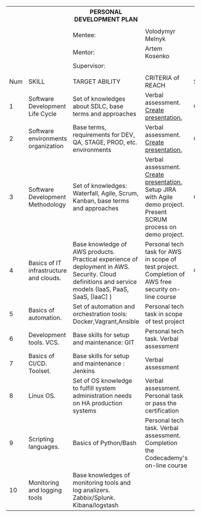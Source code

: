 <table class="tg">
  <tr>
    <th class="tg-yw4l">﻿</th>
    <th class="tg-yw4l"></th>
    <th class="tg-yw4l">PERSONAL DEVELOPMENT PLAN</th>
    <th class="tg-yw4l"></th>
    <th class="tg-yw4l"></th>
  </tr>
  <tr>
    <td class="tg-yw4l"></td>
    <td class="tg-yw4l"></td>
    <td class="tg-yw4l"></td>
    <td class="tg-yw4l"></td>
    <td class="tg-yw4l"></td>
  </tr>
  <tr>
    <td class="tg-yw4l"></td>
    <td class="tg-yw4l"></td>
    <td class="tg-yw4l">Mentee:</td>
    <td class="tg-yw4l">Volodymyr Melnyk</td>
    <td class="tg-yw4l"></td>
  </tr>
  <tr>
    <td class="tg-yw4l"></td>
    <td class="tg-yw4l"></td>
    <td class="tg-yw4l">Mentor:</td>
    <td class="tg-yw4l">Artem Kosenko</td>
    <td class="tg-yw4l"></td>
  </tr>
  <tr>
    <td class="tg-yw4l"></td>
    <td class="tg-yw4l"></td>
    <td class="tg-yw4l">Supervisor:</td>
    <td class="tg-yw4l"></td>
    <td class="tg-yw4l"></td>
  </tr>
  <tr>
    <td class="tg-yw4l"></td>
    <td class="tg-yw4l"></td>
    <td class="tg-yw4l"></td>
    <td class="tg-yw4l"></td>
    <td class="tg-yw4l"></td>
  </tr>
  <tr>
    <td class="tg-yw4l">Num</td>
    <td class="tg-yw4l">SKILL</td>
    <td class="tg-yw4l">TARGET ABILITY</td>
    <td class="tg-yw4l">CRITERIA of REACH</td>
    <td class="tg-yw4l">STATUS</td>
  </tr>
  <tr>
    <td class="tg-yw4l">1</td>
    <td class="tg-yw4l">Software Development Life Cycle</td>
    <td class="tg-yw4l">Set of knowledges about SDLC,  base terms and approaches</td>
    <td class="tg-yw4l">Verbal assessment. <a href="https://github.com/vavan11/Mentee/raw/master/SDLC%20%26%20Software%20environments%20organization.pptx">Create presentation.</a></td>
    <td class="tg-yw4l">Completed</td>
  </tr>
  <tr>
    <td class="tg-yw4l">2</td>
    <td class="tg-yw4l">Software environments organization</td>
    <td class="tg-yw4l">Base terms, requirements for DEV, QA, STAGE, PROD, etc. environments</td>
    <td class="tg-yw4l">Verbal assessment. <a href="https://github.com/vavan11/Mentee/raw/master/SDLC%20%26%20Software%20environments%20organization.pptx">Create presentation.</td>
    <td class="tg-yw4l">Completed</td>
  </tr>
  <tr>
    <td class="tg-yw4l">3</td>
    <td class="tg-yw4l">Software Development Methodology</td>
    <td class="tg-yw4l">Set of knowledges: Waterfall, Agile, Scrum, Kanban, base terms and approaches</td>
    <td class="tg-yw4l">Verbal assessment. <a href="https://github.com/vavan11/Mentee/raw/master/Software%20Development%20Methodology.pptx">Create presentation.</a> Setup JIRA with Agile demo project. Present SCRUM process on demo project.</td>
    <td class="tg-yw4l">Completed</td>
  </tr>
  <tr>
    <td class="tg-yw4l">4</td>
    <td class="tg-yw4l">Basics of IT infrastructure and clouds.</td>
    <td class="tg-yw4l">Base knowledge of AWS products. Practical experience of deployment in AWS. Security. Cloud definitions and service models (IaaS, PaaS, SaaS, [IaaC] )</td>
    <td class="tg-yw4l">Personal tech task for AWS in scope of test project. Completion of AWS free security on-line course</td>
    <td class="tg-yw4l">Completed</td>
  </tr>
  <tr>
    <td class="tg-yw4l">5</td>
    <td class="tg-yw4l">Basics of automation.</td>
    <td class="tg-yw4l">Set of automation and orchestration tools: Docker,Vagrant,Ansible</td>
    <td class="tg-yw4l">Personal tech task in scope of test project</td>
    <td class="tg-yw4l"></td>
  </tr>
  <tr>
    <td class="tg-yw4l">6</td>
    <td class="tg-yw4l">Development tools. VCS.</td>
    <td class="tg-yw4l">Base skills for setup and maintenance: GIT</td>
    <td class="tg-yw4l">Personal tech task. Verbal assessment</td>
    <td class="tg-yw4l"></td>
  </tr>
  <tr>
    <td class="tg-yw4l">7</td>
    <td class="tg-yw4l">Basics of CI/CD. Toolset.</td>
    <td class="tg-yw4l">Base skills for setup and maintenance : Jenkins</td>
    <td class="tg-yw4l">Verbal assessment</td>
    <td class="tg-yw4l"></td>
  </tr>
  <tr>
    <td class="tg-yw4l">8</td>
    <td class="tg-yw4l">Linux OS.</td>
    <td class="tg-yw4l">Set of OS knowledge to fulfill system administration needs on HA production systems</td>
    <td class="tg-yw4l">Verbal assessment. Personal task or pass the certification</td>
    <td class="tg-yw4l"></td>
  </tr>
  <tr>
    <td class="tg-yw4l">9</td>
    <td class="tg-yw4l">Scripting languages.</td>
    <td class="tg-yw4l">Basics of Python/Bash</td>
    <td class="tg-yw4l">Personal tech task. Verbal assessment. Completion the Codecademy's on-line course</td>
    <td class="tg-yw4l"></td>
  </tr>
  <tr>
    <td class="tg-yw4l">10</td>
    <td class="tg-yw4l">Monitoring and logging tools</td>
    <td class="tg-yw4l">Base knowledges of monitoring tools and log analizers. Zabbix/Splunk. Kibana/logstash</td>
    <td class="tg-yw4l"></td>
    <td class="tg-yw4l"></td>
  </tr>
</table>
